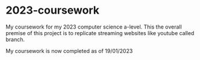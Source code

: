 # 2023-coursework
My coursework for my 2023 computer science a-level.
This the overall premise of this project is to replicate streaming websites like youtube called branch.

My coursework is now completed as of 19/01/2023